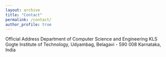 ```yaml
---
layout: archive
title: "Contact"
permalink: /contact/
author_profile: true
---
```

Official Address 
Department of Computer Science and Engineering
KLS Gogte Institute of Technology, 
Udyambag, Belagavi - 590 008
Karnataka, India

